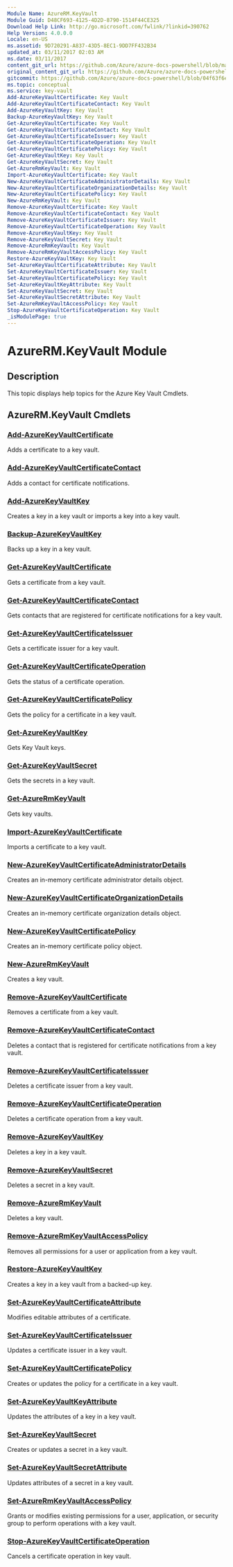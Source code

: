 ```yaml
---
Module Name: AzureRM.KeyVault
Module Guid: D48CF693-4125-4D2D-8790-1514F44CE325
Download Help Link: http://go.microsoft.com/fwlink/?linkid=390762
Help Version: 4.0.0.0
Locale: en-US
ms.assetid: 9D720291-A837-43D5-8EC1-9DD7FF432B34
updated_at: 03/11/2017 02:03 AM
ms.date: 03/11/2017
content_git_url: https://github.com/Azure/azure-docs-powershell/blob/master/azureps-cmdlets-docs/ResourceManager/AzureRM.KeyVault/v2.7.0/AzureRM.KeyVault.md
original_content_git_url: https://github.com/Azure/azure-docs-powershell/blob/master/azureps-cmdlets-docs/ResourceManager/AzureRM.KeyVault/v2.7.0/AzureRM.KeyVault.md
gitcommit: https://github.com/Azure/azure-docs-powershell/blob/04f63f6e685743ace2c57eb157574e34e8610b1c
ms.topic: conceptual
ms.service: key-vault
Add-AzureKeyVaultCertificate: Key Vault
Add-AzureKeyVaultCertificateContact: Key Vault
Add-AzureKeyVaultKey: Key Vault
Backup-AzureKeyVaultKey: Key Vault
Get-AzureKeyVaultCertificate: Key Vault
Get-AzureKeyVaultCertificateContact: Key Vault
Get-AzureKeyVaultCertificateIssuer: Key Vault
Get-AzureKeyVaultCertificateOperation: Key Vault
Get-AzureKeyVaultCertificatePolicy: Key Vault
Get-AzureKeyVaultKey: Key Vault
Get-AzureKeyVaultSecret: Key Vault
Get-AzureRmKeyVault: Key Vault
Import-AzureKeyVaultCertificate: Key Vault
New-AzureKeyVaultCertificateAdministratorDetails: Key Vault
New-AzureKeyVaultCertificateOrganizationDetails: Key Vault
New-AzureKeyVaultCertificatePolicy: Key Vault
New-AzureRmKeyVault: Key Vault
Remove-AzureKeyVaultCertificate: Key Vault
Remove-AzureKeyVaultCertificateContact: Key Vault
Remove-AzureKeyVaultCertificateIssuer: Key Vault
Remove-AzureKeyVaultCertificateOperation: Key Vault
Remove-AzureKeyVaultKey: Key Vault
Remove-AzureKeyVaultSecret: Key Vault
Remove-AzureRmKeyVault: Key Vault
Remove-AzureRmKeyVaultAccessPolicy: Key Vault
Restore-AzureKeyVaultKey: Key Vault
Set-AzureKeyVaultCertificateAttribute: Key Vault
Set-AzureKeyVaultCertificateIssuer: Key Vault
Set-AzureKeyVaultCertificatePolicy: Key Vault
Set-AzureKeyVaultKeyAttribute: Key Vault
Set-AzureKeyVaultSecret: Key Vault
Set-AzureKeyVaultSecretAttribute: Key Vault
Set-AzureRmKeyVaultAccessPolicy: Key Vault
Stop-AzureKeyVaultCertificateOperation: Key Vault
_isModulePage: true
---
```


# AzureRM.KeyVault Module
## Description
This topic displays help topics for the Azure Key Vault Cmdlets.

## AzureRM.KeyVault Cmdlets
### [Add-AzureKeyVaultCertificate](Add-AzureKeyVaultCertificate.md)
Adds a certificate to a key vault.

### [Add-AzureKeyVaultCertificateContact](Add-AzureKeyVaultCertificateContact.md)
Adds a contact for certificate notifications.

### [Add-AzureKeyVaultKey](Add-AzureKeyVaultKey.md)
Creates a key in a key vault or imports a key into a key vault.

### [Backup-AzureKeyVaultKey](Backup-AzureKeyVaultKey.md)
Backs up a key in a key vault.

### [Get-AzureKeyVaultCertificate](Get-AzureKeyVaultCertificate.md)
Gets a certificate from a key vault.

### [Get-AzureKeyVaultCertificateContact](Get-AzureKeyVaultCertificateContact.md)
Gets contacts that are registered for certificate notifications for a key vault.

### [Get-AzureKeyVaultCertificateIssuer](Get-AzureKeyVaultCertificateIssuer.md)
Gets a certificate issuer for a key vault.

### [Get-AzureKeyVaultCertificateOperation](Get-AzureKeyVaultCertificateOperation.md)
Gets the status of a certificate operation.

### [Get-AzureKeyVaultCertificatePolicy](Get-AzureKeyVaultCertificatePolicy.md)
Gets the policy for a certificate in a key vault.

### [Get-AzureKeyVaultKey](Get-AzureKeyVaultKey.md)
Gets Key Vault keys.

### [Get-AzureKeyVaultSecret](Get-AzureKeyVaultSecret.md)
Gets the secrets in a key vault.

### [Get-AzureRmKeyVault](Get-AzureRmKeyVault.md)
Gets key vaults.

### [Import-AzureKeyVaultCertificate](Import-AzureKeyVaultCertificate.md)
Imports a certificate to a key vault.

### [New-AzureKeyVaultCertificateAdministratorDetails](New-AzureKeyVaultCertificateAdministratorDetails.md)
Creates an in-memory certificate administrator details object.

### [New-AzureKeyVaultCertificateOrganizationDetails](New-AzureKeyVaultCertificateOrganizationDetails.md)
Creates an in-memory certificate organization details object.

### [New-AzureKeyVaultCertificatePolicy](New-AzureKeyVaultCertificatePolicy.md)
Creates an in-memory certificate policy object.

### [New-AzureRmKeyVault](New-AzureRmKeyVault.md)
Creates a key vault.

### [Remove-AzureKeyVaultCertificate](Remove-AzureKeyVaultCertificate.md)
Removes a certificate from a key vault.

### [Remove-AzureKeyVaultCertificateContact](Remove-AzureKeyVaultCertificateContact.md)
Deletes a contact that is registered for certificate notifications from a key vault.

### [Remove-AzureKeyVaultCertificateIssuer](Remove-AzureKeyVaultCertificateIssuer.md)
Deletes a certificate issuer from a key vault.

### [Remove-AzureKeyVaultCertificateOperation](Remove-AzureKeyVaultCertificateOperation.md)
Deletes a certificate operation from a key vault.

### [Remove-AzureKeyVaultKey](Remove-AzureKeyVaultKey.md)
Deletes a key in a key vault.

### [Remove-AzureKeyVaultSecret](Remove-AzureKeyVaultSecret.md)
Deletes a secret in a key vault.

### [Remove-AzureRmKeyVault](Remove-AzureRmKeyVault.md)
Deletes a key vault.

### [Remove-AzureRmKeyVaultAccessPolicy](Remove-AzureRmKeyVaultAccessPolicy.md)
Removes all permissions for a user or application from a key vault.

### [Restore-AzureKeyVaultKey](Restore-AzureKeyVaultKey.md)
Creates a key in a key vault from a backed-up key.

### [Set-AzureKeyVaultCertificateAttribute](Set-AzureKeyVaultCertificateAttribute.md)
Modifies editable attributes of a certificate.

### [Set-AzureKeyVaultCertificateIssuer](Set-AzureKeyVaultCertificateIssuer.md)
Updates a certificate issuer in a key vault.

### [Set-AzureKeyVaultCertificatePolicy](Set-AzureKeyVaultCertificatePolicy.md)
Creates or updates the policy for a certificate in a key vault.

### [Set-AzureKeyVaultKeyAttribute](Set-AzureKeyVaultKeyAttribute.md)
Updates the attributes of a key in a key vault.

### [Set-AzureKeyVaultSecret](Set-AzureKeyVaultSecret.md)
Creates or updates a secret in a key vault.

### [Set-AzureKeyVaultSecretAttribute](Set-AzureKeyVaultSecretAttribute.md)
Updates attributes of a secret in a key vault.

### [Set-AzureRmKeyVaultAccessPolicy](Set-AzureRmKeyVaultAccessPolicy.md)
Grants or modifies existing permissions for a user, application, or security group to perform operations with a key vault.

### [Stop-AzureKeyVaultCertificateOperation](Stop-AzureKeyVaultCertificateOperation.md)
Cancels a certificate operation in key vault.

